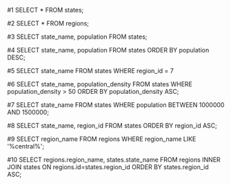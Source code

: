 #1
SELECT * FROM states;

#2
SELECT * FROM regions;

#3
SELECT state_name, population FROM states;

#4
SELECT state_name, population FROM states ORDER BY population DESC;   

#5
SELECT state_name FROM states WHERE region_id = 7

#6
SELECT state_name, population_density FROM states WHERE population_density > 50 
ORDER BY population_density ASC; 

#7
SELECT state_name FROM states WHERE population BETWEEN 1000000 AND 1500000;

#8
SELECT state_name, region_id FROM states ORDER BY region_id ASC;

#9
SELECT region_name FROM regions WHERE region_name LIKE '%central%';

#10
SELECT regions.region_name, states.state_name FROM regions INNER JOIN states 
ON regions.id=states.region_id ORDER BY states.region_id ASC;